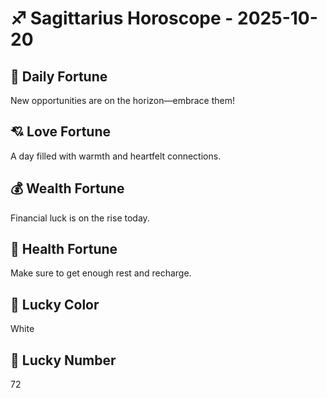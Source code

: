 # ♐ Sagittarius Horoscope - 2025-10-20

## 🎯 Daily Fortune

New opportunities are on the horizon—embrace them!

## 💘 Love Fortune

A day filled with warmth and heartfelt connections.

## 💰 Wealth Fortune

Financial luck is on the rise today.

## 🌱 Health Fortune

Make sure to get enough rest and recharge.

## 🎨 Lucky Color

White

## 🔢 Lucky Number

72
